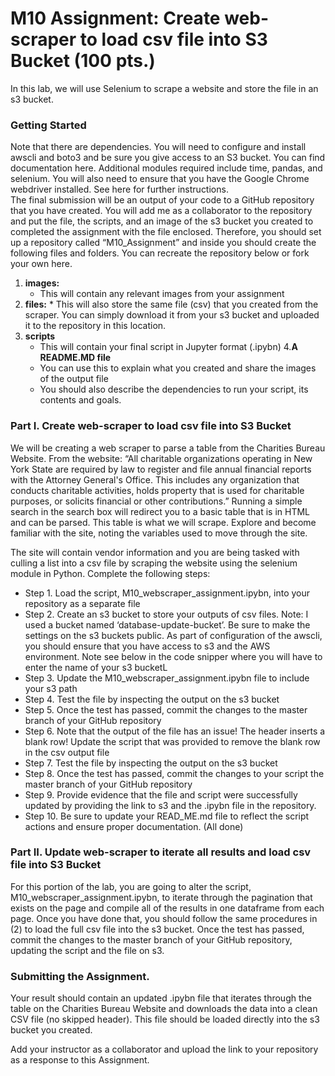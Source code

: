 # M10 Assignment: Create web-scraper to load csv file into S3 Bucket (100 pts.)
In this lab, we will use Selenium to scrape a website and store the file in an s3 bucket.

### Getting Started
Note that there are dependencies. You will need to configure and install awscli and boto3 and be sure you give access to an S3 bucket. You can find documentation here. Additional modules required include time, pandas, and selenium. You will also need to ensure that you have the Google Chrome webdriver installed. See here for further instructions.  
The final submission will be an output of your code to a GitHub repository that you have created. You will add me as a collaborator to the repository and put the file, the scripts, and an image of the s3 bucket you created to completed the assignment with the file enclosed. 
Therefore, you should set up a repository called “M10_Assignment” and inside you should create the following files and folders. You can recreate the repository below or fork your own here.

1. **images:**
	* This will contain any relevant images from your assignment
2. **files:**
        * This will also store the same file (csv) that you created from the scraper. You can simply download it from your s3 bucket and uploaded it to the repository in this location. 
3. **scripts**
	* This will contain your final script in Jupyter format (.ipybn)
4.**A README.MD file**
	* You can use this to explain what you created and share the images of the output file
	* You should also describe the dependencies to run your script, its contents and goals. 
 
### Part I. Create web-scraper to load csv file into S3 Bucket 
We will be creating a web scraper to parse a table from the Charities Bureau Website. From the website: “All charitable organizations operating in New York State are required by law to register and file annual financial reports with the Attorney General's Office. This includes any organization that conducts charitable activities, holds property that is used for charitable purposes, or solicits financial or other contributions.”
Running a simple search in the search box will redirect you to a basic table that is in HTML and can be parsed. This table is what we will scrape. Explore and become familiar with the site, noting the variables used to move through the site.
   
The site will contain vendor information and you are being tasked with culling a list into a csv file by scraping the website using the selenium module in Python. 
Complete the following steps: 
* Step 1. Load the script, M10_webscraper_assignment.ipybn, into your repository as a separate file
* Step 2. Create an s3 bucket to store your outputs of csv files. Note: I used a bucket named ‘database-update-bucket’. Be sure to make the settings on the s3 buckets public. As part of configuration of the awscli, you should ensure that you have access to s3 and the AWS environment. Note see below in the code snipper where you will have to enter the name of your s3 bucketL
* Step 3. Update the M10_webscraper_assignment.ipybn file to include your s3 path
* Step 4. Test the file by inspecting the output on the s3 bucket
* Step 5. Once the test has passed, commit the changes to the master branch of your GitHub repository
* Step 6. Note that the output of the file has an issue! The header inserts a blank row! Update the script that was provided to remove the blank row in the csv output file 
* Step 7. Test the file by inspecting the output on the s3 bucket
* Step 8. Once the test has passed, commit the changes to your script the master branch of your GitHub repository
* Step 9. Provide evidence that the file and script were successfully updated by providing the link to s3 and the .ipybn file in the repository. 
* Step 10. Be sure to update your READ_ME.md file to reflect the script actions and ensure proper documentation.
(All done)

### Part II. Update web-scraper to iterate all results and load csv file into S3 Bucket
For this portion of the lab, you are going to alter the script, M10_webscraper_assignment.ipybn, to iterate through the pagination that exists on the page and compile all of the results in one dataframe from each page. Once you have done that, you should follow the same procedures in (2) to load the full csv file into the s3 bucket. 
Once the test has passed, commit the changes to the master branch of your GitHub repository, updating the script and the file on s3.  
### Submitting the Assignment.
Your result should contain an updated .ipybn file that iterates through the table on the Charities Bureau Website and downloads the data into a clean CSV file (no skipped header). This file should be loaded directly into the s3 bucket you created. 

Add your instructor as a collaborator and upload the link to your repository as a response to this Assignment. 
